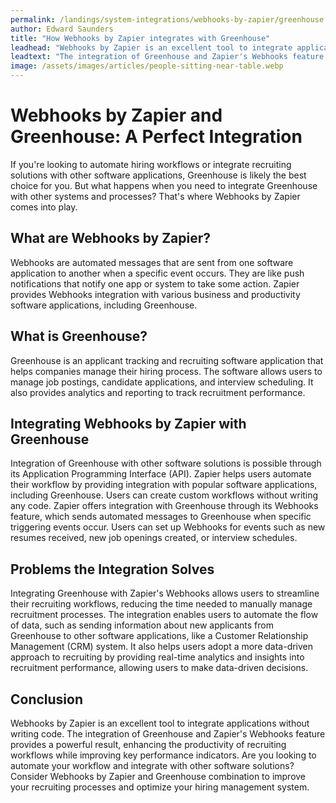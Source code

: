 ```yaml
---
permalink: /landings/system-integrations/webhooks-by-zapier/greenhouse
author: Edward Saunders
title: "How Webhooks by Zapier integrates with Greenhouse"
leadhead: "Webhooks by Zapier is an excellent tool to integrate applications without writing code"
leadtext: "The integration of Greenhouse and Zapier's Webhooks feature provides a powerful result, enhancing the productivity of recruiting workflows while improving key performance indicators. Are you looking to automate your workflow and integrate with other software solutions? Consider Webhooks by Zapier and Greenhouse combination to improve your recruiting processes and optimize your hiring management system."
image: /assets/images/articles/people-sitting-near-table.webp
---
```

<div class="arttext">	<h1>Webhooks by Zapier and Greenhouse: A Perfect Integration</h1>
	<p>
		If you're looking to automate hiring workflows or integrate recruiting solutions with other software applications, Greenhouse is likely the best choice for you. But what happens when you need to integrate Greenhouse with other systems and processes? That's where Webhooks by Zapier comes into play.
	</p>
	<h2>What are Webhooks by Zapier?</h2>
	<p>
		Webhooks are automated messages that are sent from one software application to another when a specific event occurs. They are like push notifications that notify one app or system to take some action. Zapier provides Webhooks integration with various business and productivity software applications, including Greenhouse.
	</p>
	<h2>What is Greenhouse?</h2>
	<p>Greenhouse is an applicant tracking and recruiting software application that helps companies manage their hiring process. The software allows users to manage job postings, candidate applications, and interview scheduling. It also provides analytics and reporting to track recruitment performance.</p>
	<h2>Integrating Webhooks by Zapier with Greenhouse</h2>
	<p>
		Integration of Greenhouse with other software solutions is possible through its Application Programming Interface (API). Zapier helps users automate their workflow by providing integration with popular software applications, including Greenhouse. Users can create custom workflows without writing any code. Zapier offers integration with Greenhouse through its Webhooks feature, which sends automated messages to Greenhouse when specific triggering events occur. Users can set up Webhooks for events such as new resumes received, new job openings created, or interview schedules.
	</p>
	<h2>Problems the Integration Solves</h2>
	<p>
		Integrating Greenhouse with Zapier's Webhooks allows users to streamline their recruiting workflows, reducing the time needed to manually manage recruitment processes. The integration enables users to automate the flow of data, such as sending information about new applicants from Greenhouse to other software applications, like a Customer Relationship Management (CRM) system. It also helps users adopt a more data-driven approach to recruiting by providing real-time analytics and insights into recruitment performance, allowing users to make data-driven decisions.
	</p>
	<h2>Conclusion</h2>
	<p>
		Webhooks by Zapier is an excellent tool to integrate applications without writing code. The integration of Greenhouse and Zapier's Webhooks feature provides a powerful result, enhancing the productivity of recruiting workflows while improving key performance indicators. Are you looking to automate your workflow and integrate with other software solutions? Consider Webhooks by Zapier and Greenhouse combination to improve your recruiting processes and optimize your hiring management system.
	</p>
</div>